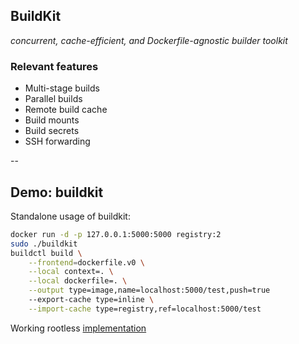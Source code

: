 ## BuildKit

*concurrent, cache-efficient, and Dockerfile-agnostic builder toolkit*

### Relevant features

- Multi-stage builds
- Parallel builds
- Remote build cache
- Build mounts
- Build secrets
- SSH forwarding

--

## Demo: buildkit

Standalone usage of buildkit:

```bash
docker run -d -p 127.0.0.1:5000:5000 registry:2
sudo ./buildkit
buildctl build \
    --frontend=dockerfile.v0 \
    --local context=. \
    --local dockerfile=. \
    --output type=image,name=localhost:5000/test,push=true
    --export-cache type=inline \
    --import-cache type=registry,ref=localhost:5000/test
```

Working rootless [implementation](https://github.com/moby/buildkit/blob/master/docs/rootless.md)
